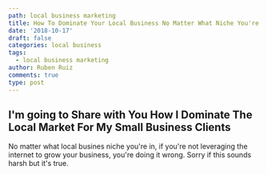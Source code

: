 ```yaml
---
path: local business marketing
title: How To Dominate Your Local Business No Matter What Niche You're In
date: '2018-10-17'
draft: false
categories: local business
tags:
  - local business marketing
author: Ruben Ruiz
comments: true
type: post
---
```

## I'm going to Share with You How I Dominate The Local Market For My Small Business Clients

No matter what local busines niche you're in, if you're not leveraging the internet to grow your business, you're doing it wrong. Sorry if this sounds harsh but it's true.

